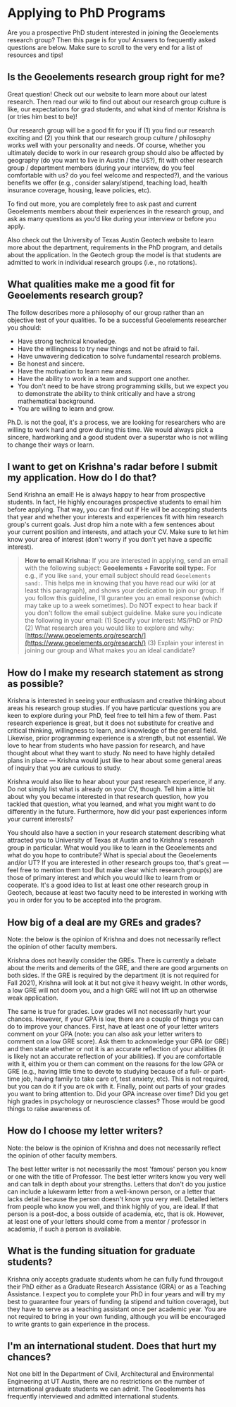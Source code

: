 # Applying to PhD Programs

Are you a prospective PhD student interested in joining the Geoelements research group? Then this page is for you! Answers to frequently asked questions are below. Make sure to scroll to the very end for a list of resources and tips!

## Is the Geoelements research group right for me?

Great question! Check out our website to learn more about our latest research. Then read our wiki to find out about our research group culture is like, our expectations for grad students, and what kind of mentor Krishna is (or tries him best to be)!

Our research group will be a good fit for you if (1) you find our research exciting and (2) you think that our research group culture / philosophy works well with your personality and needs. Of course, whether you ultimately decide to work in our research group should also be affected by geography (do you want to live in Austin / the US?), fit with other research group / department members (during your interview, do you feel comfortable with us? do you feel welcome and respected?), and the various benefits we offer (e.g., consider salary/stipend, teaching load, health insurance coverage, housing, leave policies, etc).

To find out more, you are completely free to ask past and current Geoelements members about their experiences in the research group, and ask as many questions as you'd like during your interview or before you apply.

Also check out the University of Texas Austin Geotech website to learn more about the department, requirements in the PhD program, and details about the application. In the Geotech group the model is that students are admitted to work in individual research groups (i.e., no rotations). 

## What qualities make me a good fit for Geoelements research group?

The follow describes more a philosophy of our group rather than an objective test of your qualities. To be a successful Geoelements researcher you should:
* Have strong technical knowledge.
* Have the willingness to try new things and not be afraid to fail.
* Have unwavering dedication to solve fundamental research problems.
* Be honest and sincere. 
* Have the motivation to learn new areas.
* Have the ability to work in a team and support one another.
* You don't need to be have strong programming skills, but we expect you to demonstrate the ability to think critically and have a strong mathematical background.
* You are willing to learn and grow. 

Ph.D. is not the goal, it's a process, we are looking for researchers who are willing to work hard and grow during this time. We would always pick a sincere, hardworking and a good student over a superstar who is not willing to change their ways or learn.

## I want to get on Krishna's radar before I submit my application. How do I do that?

Send Krishna an email! He is always happy to hear from prospective students. In fact, He highly encourages prospective students to email him before applying. That way, you can find out if He will be accepting students that year and whether your interests and experiences fit with him research group's current goals. Just drop him a note with a few sentences about your current position and interests, and attach your CV. Make sure to let him know your area of interest (don't worry if you don't yet have a specific interest).

> __How to email Krishna:__ 
If you are interested in applying, send an email with the following subject: **Geoelements + Favorite soil type:**. For e.g., if you like `sand`, your email subject should read `Geoelements sand:`. This helps me in knowing that you have read our wiki (or at least this paragraph), and shows your dedication to join our group. If you follow this guideline, I'll gurantee you an email response (which may take up to a week sometimes). Do NOT expect to hear back if you don't follow the email subject guideline. Make sure you indicate the following in your email:
(1) Specify your interest: MS/PhD or PhD
(2) What research area you would like to explore and why: [https://www.geoelements.org/research/](https://www.geoelements.org/research/)
(3) Explain your interest in joining our group and What makes you an ideal candidate?

## How do I make my research statement as strong as possible?

Krishna is interested in seeing your enthusiasm and creative thinking about areas his research group studies. If you have particular questions you are keen to explore during your PhD, feel free to tell him a few of them. Past research experience is great, but it does not substitute for creative and critical thinking, willingness to learn, and knowledge of the general field. Likewise, prior programming experience is a strength, but not essential. We love to hear from students who have passion for research, and have thought about what they want to study. No need to have highly detailed plans in place — Krishna would just like to hear about some general areas of inquiry that you are curious to study.

Krishna would also like to hear about your past research experience, if any. Do not simply list what is already on your CV, though. Tell him a little bit about why you became interested in that research question, how you tackled that question, what you learned, and what you might want to do differently in the future. Furthermore, how did your past experiences inform your current interests?

You should also have a section in your research statement describing what attracted you to University of Texas at Austin and to Krishna's research group in particular. What would you like to learn in the Geoelements and what do you hope to contribute? What is special about the Geoelements and/or UT? If you are interested in other research groups too, that's great — feel free to mention them too! But make clear which research group(s) are those of primary interest and which you would like to learn from or cooperate. It's a good idea to list at least one other research group in Geotech, because at least two faculty need to be interested in working with you in order for you to be accepted into the program.

## How big of a deal are my GREs and grades?

Note: the below is the opinion of Krishna and does not necessarily reflect the opinion of other faculty members.

Krishna does not heavily consider the GREs. There is currently a debate about the merits and demerits of the GRE, and there are good arguments on both sides. If the GRE is required by the department (it is not required for Fall 2021), Krishna will look at it but not give it heavy weight. In other words, a low GRE will not doom you, and a high GRE will not lift up an otherwise weak application.

The same is true for grades. Low grades will not necessarily hurt your chances. However, if your GPA is low, there are a couple of things you can do to improve your chances. First, have at least one of your letter writers comment on your GPA (note: you can also ask your letter writers to comment on a low GRE score). Ask them to acknowledge your GPA (or GRE) and then state whether or not it is an accurate reflection of your abilities (it is likely not an accurate reflection of your abilities). If you are comfortable with it, eithim you or them can comment on the reasons for the low GPA or GRE (e.g., having little time to devote to studying because of a full- or part-time job, having family to take care of, test anxiety, etc). This is not required, but you can do it if you are ok with it. Finally, point out parts of your grades you want to bring attention to. Did your GPA increase over time? Did you get high grades in psychology or neuroscience classes? Those would be good things to raise awareness of.

## How do I choose my letter writers?

Note: the below is the opinion of Krishna and does not necessarily reflect the opinion of other faculty members.

The best letter writer is not necessarily the most 'famous' person you know or one with the title of Professor. The best letter writers know you very well and can talk in depth about your strengths. Letters that don't do you justice can include a lukewarm letter from a well-known person, or a letter that lacks detail because the person doesn't know you very well. Detailed letters from people who know you well, and think highly of you, are ideal. If that person is a post-doc, a boss outside of academia, etc, that is ok. However, at least one of your letters should come from a mentor / professor in academia, if such a person is available.

## What is the funding situation for graduate students?

Krishna only accepts graduate students whom he can fully fund througout their PhD either as a Graduate Research Assistance (GRA) or as a Teaching Assistance. I expect you to complete your PhD in four years and will try my best to guarantee four years of funding (a stipend and tuition coverage), but they have to serve as a teaching assistant once per academic year. You are not required to bring in your own funding, although you will be encouraged to write grants to gain experience in the process.

## I'm an international student. Does that hurt my chances?

Not one bit! In the Department of Civil, Architectural and Environmental Engineering at UT Austin, there are no restrictions on the number of international graduate students we can admit. The Geoelements has frequently interviewed and admitted international students.